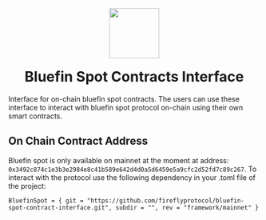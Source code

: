 <div align="center">
  <img height="100x" src="https://bluefin.io/images/bluefin-logo.svg" />

  <h1 style="margin-top:20px;">Bluefin Spot Contracts Interface</h1>

</div>

Interface for on-chain bluefin spot contracts. The users can use these interface to interact with bluefin spot protocol on-chain using their own smart contracts.

## On Chain Contract Address
Bluefin spot is only available on mainnet at the moment at address: `0x3492c874c1e3b3e2984e8c41b589e642d4d0a5d6459e5a9cfc2d52fd7c89c267`. To interact with the protocol use the following dependency in your .toml file of the project:
```
BluefinSpot = { git = "https://github.com/fireflyprotocol/bluefin-spot-contract-interface.git", subdir = "", rev = "framework/mainnet" }

```


